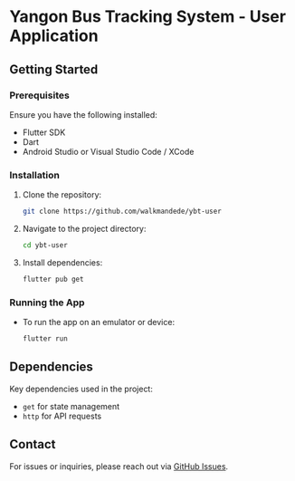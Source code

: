 # Yangon Bus Tracking System - User Application


## Getting Started
### Prerequisites
Ensure you have the following installed:
- Flutter SDK
- Dart
- Android Studio or Visual Studio Code / XCode

### Installation
1. Clone the repository:
   ```bash
   git clone https://github.com/walkmandede/ybt-user
   ```
2. Navigate to the project directory:
   ```bash
   cd ybt-user
   ```
3. Install dependencies:
   ```bash
   flutter pub get
   ```

### Running the App
- To run the app on an emulator or device:
  ```bash
  flutter run
  ```


## Dependencies
Key dependencies used in the project:
- `get` for state management
- `http` for API requests


## Contact
For issues or inquiries, please reach out via [GitHub Issues](https://github.com/walkmandede/ybt-driver/issues).

